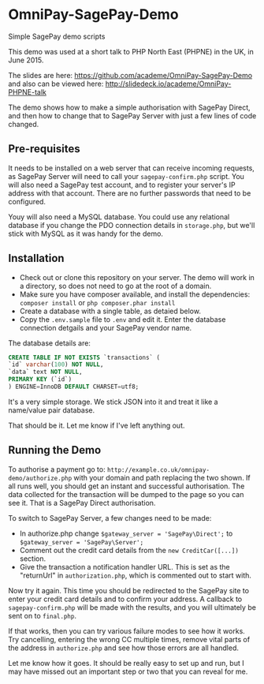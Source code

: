 # OmniPay-SagePay-Demo
Simple SagePay demo scripts

This demo was used at a short talk to PHP North East (PHPNE) in the UK, in June 2015.

The slides are here: https://github.com/academe/OmniPay-SagePay-Demo
and also can be viewed here: http://slidedeck.io/academe/OmniPay-PHPNE-talk

The demo shows how to make a simple authorisation with SagePay Direct, and then how to
change that to SagePay Server with just a few lines of code changed.

## Pre-requisites

It needs to be installed on a web server that can receive incoming requests,
as SagePay Server will need to call your `sagepay-confirm.php` script.
You will also need a SagePay test account, and to register your server's IP address
with that account. There are no further passwords that need to be configured.

Youy will also need a MySQL database. You could use any relational database if you change
the PDO connection details in `storage.php`, but we'll stick with MySQL as it was handy
for the demo.

## Installation

* Check out or clone this repository on your server. The demo will work in a directory, so does not need to go at the root of a domain.
* Make sure you have composer available, and install the dependencies: `composer install` or `php composer.phar install`
* Create a database with a single table, as detaied below.
* Copy the `.env.sample` file to `.env` and edit it. Enter the database connection detgails and your SagePay vendor name.


The database details are:

~~~sql
CREATE TABLE IF NOT EXISTS `transactions` (
`id` varchar(100) NOT NULL,
`data` text NOT NULL,
PRIMARY KEY (`id`)
) ENGINE=InnoDB DEFAULT CHARSET=utf8;
~~~

It's a very simple storage. We stick JSON into it and treat it like a name/value pair database.

That should be it. Let me know if I've left anything out.

## Running the Demo

To authorise a payment go to: `http://example.co.uk/omnipay-demo/authorize.php` with your domain and path replacing the two shown. If all runs well, you should get an instant and successful authorisation. The data collected for the transaction will be dumped to the page so you can see it. That is a SagePay Direct authorisation.

To switch to SagePay Server, a few changes need to be made:

* In authorize.php change `$gateway_server = 'SagePay\Direct';` to `$gateway_server = 'SagePay\Server';`
* Comment out the credit card details from the `new CreditCar([...])` section.
* Give the transaction a notification handler URL. This is set as the "returnUrl" in `authorization.php`, which is commented out to start with.

Now try it again. This time you should be redirected to the SagePay site to enter your credit card details and
to confirm your address. A callback to `sagepay-confirm.php` will be made with the results, and you will
ultimately be sent on to `final.php`.

If that works, then you can try various failure modes to see how it works. Try cancelling, entering the wrong CC
multiple times, remove vital parts of the address in `authorize.php` and see how those errors are all handled.

Let me know how it goes. It should be really easy to set up and run, but I may have missed out an important
step or two that you can reveal for me.
